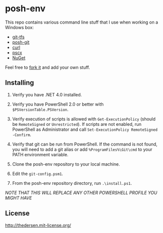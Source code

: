 posh-env
========
This repo contains various command line stuff that I use when working on a Windows box:

* [git-tfs](https://github.com/spraints/git-tfs)
* [posh-git](https://github.com/dahlbyk/posh-git)
* [curl](http://curl.haxx.se/)
* [pscx](http://pscx.codeplex.com/)
* [NuGet](http://nuget.org)

Feel free to [fork it](https://github.com/thedersen/posh-env/fork) and add your own stuff.

Installing
----------
1. Verify you have .NET 4.0 installed.

2. Verify you have PowerShell 2.0 or better with `$PSVersionTable.PSVersion`.

3. Verify execution of scripts is allowed with `Get-ExecutionPolicy` (should be `RemoteSigned` or `Unrestricted`). If scripts are not enabled, run PowerShell as Administrator and call `Set-ExecutionPolicy RemoteSigned -Confirm`.

4. Verify that git can be run from PowerShell. If the command is not found, you will need to add a git alias or add `%ProgramFiles%\Git\cmd` to your PATH environment variable.

5. Clone the posh-env repository to your local machine.

6. Edit the `git-config.psm1`.

7. From the posh-env repository directory, run `.\install.ps1`.

*NOTE THAT THIS WILL REPLACE ANY OTHER POWERSHELL PROFILE YOU MIGHT HAVE*

License
-------
http://thedersen.mit-license.org/